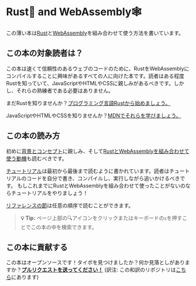 # Rust🦀 and WebAssembly🕸

<!-- # Rust 🦀 and WebAssembly 🕸 -->

この薄い本は[Rust][]と[WebAssembly][]を組み合わせて使う方法を書いています。

<!-- This small book describes how to use [Rust][] and [WebAssembly][] together. -->

## この本の対象読者は？

<!-- ## Who is this book for? -->

この本は速くて信頼性のあるウェブのコードのために、RustをWebAssemblyにコンパイルすることに興味があるすべての人に向けた本です。読者はある程度Rustを知っていて、JavaScriptやHTMLやCSSに親しみがあるべきです。しかし、それらの熟練者である必要はありません。

<!-- This book is for anyone interested in compiling Rust to WebAssembly for fast,
reliable code on the Web. You should know some Rust, and be familiar with
JavaScript, HTML, and CSS. You don't need to be an expert in any of them. -->

まだRustを知りませんか？[プログラミング言語Rustから始めましょう。][trpl]

<!-- Don't know Rust yet? [Start with *The Rust Programming Language* first.][trpl] -->

JavaScriptやHTMLやCSSを知りませんか？[MDNでそれらを学びましょう。][mdn]

<!-- Don't know JavaScript, HTML, or CSS? [Learn about them on MDN.][mdn] -->

## この本の読み方

<!-- ## How to read this book -->

初めに[背景とコンセプト][background]に親しみ、そして[RustとWebAssemblyを組み合わせて使う動機][why-rust-wasm]も読むべきです。

<!-- You should read [the motivation for using Rust and WebAssembly
together][why-rust-wasm], as well as familiarize yourself with the [background
and concepts][background] first. -->

[チュートリアル][tutorial]は最初から最後まで読むように書かれています。読者はチュートリアルのコードを自分で書き、コンパイルし、実行しながら追いかけるべきです。
もしこれまでにRustとWebAssemblyを組み合わせて使ったことがないのならチュートリアルをやりましょう！

<!-- The [tutorial][] is written to be read from start to finish. You should follow
along: writing, compiling, and running the tutorial's code yourself. If you
haven't used Rust and WebAssembly together before, do the tutorial! -->

[リファレンスの節][reference]は任意の順序で読むことができます。

<!-- The [reference sections][reference] may be perused in any order. -->

> **💡 Tip:** ページ上部の🔍アイコンをクリックまたはキーボードの`s`を押すことでこの本の中を検索できます。

<!-- > **💡 Tip:** You can search through this book by clicking on the 🔍 icon at the
> top of the page, or by pressing the `s` key. -->

## この本に貢献する

<!-- ## Contributing to this book -->

この本はオープンソースです！タイポを見つけましたか？何か見落としがありますか？[**プルリクエストを送ってください！**][repo] (訳注: この和訳のリポジトリは[こちら][repo-ja]にあります)

<!-- This book is open source! Find a typo? Did we overlook something? [**Send us a
pull request!**][repo] -->

[Rust]: https://www.rust-lang.org
[WebAssembly]: https://webassembly.org/
[trpl]: https://doc.rust-jp.rs/book/second-edition/
[mdn]: https://developer.mozilla.org/ja/docs/Learn
[why-rust-wasm]: ./why-rust-and-webassembly.html
[background]: ./background-and-concepts.html
[tutorial]: ./game-of-life/introduction.html
[reference]: ./reference/index.html
[repo]: https://github.com/rustwasm/book
[repo-ja]: https://github.com/moshg/rustwasm-book-ja
